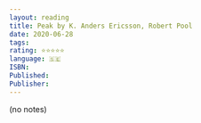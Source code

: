```yaml
---
layout: reading
title: Peak by K. Anders Ericsson, Robert Pool
date: 2020-06-28
tags: 
rating: ⭐⭐⭐⭐⭐
language: 🇸🇪
ISBN: 
Published: 
Publisher: 
---
```


(no notes)
